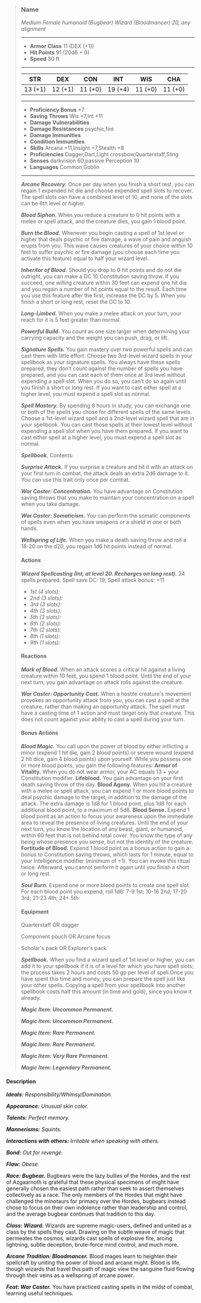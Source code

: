 >### Name
>*Medium Female humanoid (Bugbear) Wizard (Bloodmancer) 20, any alignment*
>___
>- **Armor Class** 11 (DEX (+1))
>- **Hit Points** 91 (20d6 + 0)
>- **Speed** 30 ft
>___
>|**STR**|**DEX**|**CON**|**INT**|**WIS**|**CHA**|
>|:-:|:-:|:-:|:-:|:-:|:-:|
>|13 (+1)|12 (+1)|11 (+0)|19 (+4)|11 (+0)|11 (+0)|
>___
>- **Proficiency Bonus** +7
>- **Saving Throws** Wis +7,Int +11
>- **Damage Vulnerabilities** 
>- **Damage Resistances** psychic,fire
>- **Damage Immunities** 
>- **Condition Immunities** 
>- **Skills** Arcana +11,Insight +7,Stealth +8
>- **Proficiencies** Dagger,Dart,Light crossbow,Quarterstaff,Sling
>- **Senses** darkvision 60,passive Perception 10
>- **Languages** Common,Goblin
>___
>***Arcane Recovery.***  Once per day when you finish a short rest, you can regain 1 expended hit die and choose expended spell slots to recover. The spell slots can have a combined level of 10, and none of the slots can be 6th level or higher.
>
>***Blood Siphon.*** When you reduce a creature to 0 hit points with a melee or spell attack, and the creature dies, you gain 1 blood point.
>
>***Burn the Blood.*** Whenever you begin casting a spell of 1st level or higher that deals psychic or fire damage, a wave of pain and anguish erupts from you. This wave causes creatures of your choice within 10 feet to suffer psychic or fire damage (you choose each time you activate this feature) equal to half your wizard level.
>
>***Inheritor of Blood.*** Should you drop to 0 hit points and do not die outright, you can make a DC 10 Constitution saving throw. If you succeed, one willing creature within 30 feet can expend one hit die and you regain a number of hit points equal to the result. Each time you use this feature after the first, increase the DC by 5. When you finish a short or long rest, reset the DC to 10.
>
>***Long-Limbed.*** When you make a melee attack on your turn, your reach for it is 5 feet greater than normal.
>
>***Powerful Build.*** You count as one size larger when determining your carrying capacity and the weight you can push, drag, or lift.
>
>***Signature Spells.*** You gain mastery over two powerful spells and can cast them with little effort. Choose two 3rd-level wizard spells in your spellbook as your signature spells. You always have these spells prepared, they don't count against the number of spells you have prepared, and you can cast each of them once at 3rd level without expending a spell slot. When you do so, you can't do so again until you finish a short or long rest. If you want to cast either spell at a higher level, you must expend a spell slot as normal.
>
>***Spell Mastery.*** By spending 8 hours in study, you can exchange one or both of the spells you chose for different spells of the same levels. Choose a 1st-level wizard spell and a 2nd-level wizard spell that are in your spellbook. You can cast those spells at their lowest level without expending a spell slot when you have them prepared. If you want to cast either spell at a higher level, you must expend a spell slot as normal.
>
>***Spellbook.*** Contents: 
>
>***Surprise Attack.*** If you surprise a creature and hit it with an attack on your first turn in combat, the attack deals an extra 2d6 damage to it. You can use this trait only once per combat.
>
>***War Caster: Concentration.*** You have advantage on Constitution saving throws that you make to maintain your concentration on a spell when you take damage.
>
>***War Caster: Somaticism.*** You can perform the somatic components of spells even when you have weapons or a shield in one or both hands.
>
>***Wellspring of Life.*** When you make a death saving throw and roll a 18-20 on the d20, you regain 1d6 hit points instead of normal.
>
>#### Actions
>***Wizard Spellcasting (Int, at level 20. Recharges on long rest).*** 24 spells prepared. Spell save DC: 19, Spell attack bonus: +11
>
>* *1st (4 slots):* 
>* *2nd (3 slots):* 
>* *3rd (3 slots):* 
>* *4th (3 slots):* 
>* *5th (3 slots):* 
>* *6th (2 slots):* 
>* *7th (2 slots):* 
>* *8th (1 slots):* 
>* *9th (1 slots):* 
>
>
>#### Reactions
>***Mark of Blood.*** When an attack scores a critical hit against a living creature within 10 feet, you spend 1 blood point. Until the end of your next turn, you gain advantage on attack rolls against the creature.
>
>***War Caster: Opportunity Cast.*** When a hostile creature's movement provokes an opportunity attack from you, you can cast a spell at the creature, rather than making an opportunity attack. The spell must have a casting time of 1 action and must target only that creature. This does not count against your ability to cast a spell during your turn.
>
>
>#### Bonus Actions
>***Blood Magic.*** You call upon the power of blood by either inflicting a minor (expend 1 hit die, gain 2 blood points) or severe wound (expend 2 hit dice, gain 4 blood points) upon yourself. While you possess one or more blood points, you gain the following features: **Armor of Vitality.** When you do not wear armor, your AC equals 13 + your Constitution modifier. **Lifeblood.** You gain advantage on your first death saving throw of the day. **Blood Agony.** When you hit a creature with a melee or spell attack, you can expend 1 or more blood points to deal psychic damage to the target, in addition to the damage of the attack. The extra damage is 1d8 for 1 blood point, plus 1d8 for each additional blood point, to a maximum of 5d8. **Blood Sense.** Expend 1 blood point as an action to focus your awareness upon the immediate area to reveal the presence of living creatures. Until the end of your next turn, you know the location of any beast, giant, or humanoid, within 60 feet that is not behind total cover. You know the type of any being whose presence you sense, but not the identity of the creature. **Fortitude of Blood.** Expend 1 blood point as a bonus action to gain a bonus to Constitution saving throws, which lasts for 1 minute, equal to your Intelligence modifier (minimum of +1). You can invoke this ritual twice. Afterward, you cannot perform it again until you finish a short or long rest.
>
>***Soul Burn.*** Expend one or more blood points to create one spell slot. For each blood point you expend, roll 1d6: 7-9 1st; 10-16 2nd; 17-20 3rd; 21-23 4th; 24+ 5th
>
>
>#### Equipment
>Quarterstaff OR dagger
>
>Component pouch OR Arcane focus
>
>Scholar's pack OR Explorer's pack
>
>***Spellbook.*** When you find a wizard spell of 1st level or higher, you can add it to your spellbook if it is of a level for which you have spell slots; the process takes 2 hours and costs 50 gp per level of spell.Once you have spent this time and money, you can prepare the spell just like your other spells. Copying a spell from your spellbook into another spellbook costs half this amount (in time and gold), since you know it already.
>
>***Magic Item: Uncommon Permanent.***
>
>***Magic Item: Uncommon Permanent.***
>
>***Magic Item: Rare Permanent.***
>
>***Magic Item: Rare Permanent.***
>
>***Magic Item: Very Rare Permanent.***
>
>***Magic Item: Legendary Permanent.***
>

#### Description
***Ideals:*** *Responsibility/Whimsy/Domination.*

***Appearance:*** *Unusual skin color.*

***Talents:*** *Perfect memory.*

***Mannerisms:*** *Squints.*

***Interactions with others:*** *Irritable when speaking with others.*

***Bond:*** *Out for revenge.*

***Flaw:*** *Obese.*

***Race: Bugbear.*** Bugbears were the lazy bullies of the Hordes, and the rest of Azgaarnoth is grateful that these physical specimens of might have generally chosen the easiest path rather than seek to assert themselves collectively as a race. The only members of the Hordes that might have challenged the minotaurs for primacy over the Hordes, bugbears instead chose to focus on their own indolence rather than leadership and control, and the average bugbear continues that tradition to this day.

***Class: Wizard.*** Wizards are supreme magic-users, defined and united as a class by the spells they cast. Drawing on the subtle weave of magic that permeates the cosmos, wizards cast spells of explosive fire, arcing lightning, subtle deception, brute-force mind control, and much more.

***Arcane Tradition: Bloodmancer.*** Blood mages learn to heighten their spellcraft by uniting the power of blood and arcane might. Blood is life, though wizards that travel this path of magic view the sanguine fluid flowing through their veins as a wellspring of arcane power.

***Feat: War Caster.*** You have practiced casting spells in the midst of combat, learning useful techniques.



